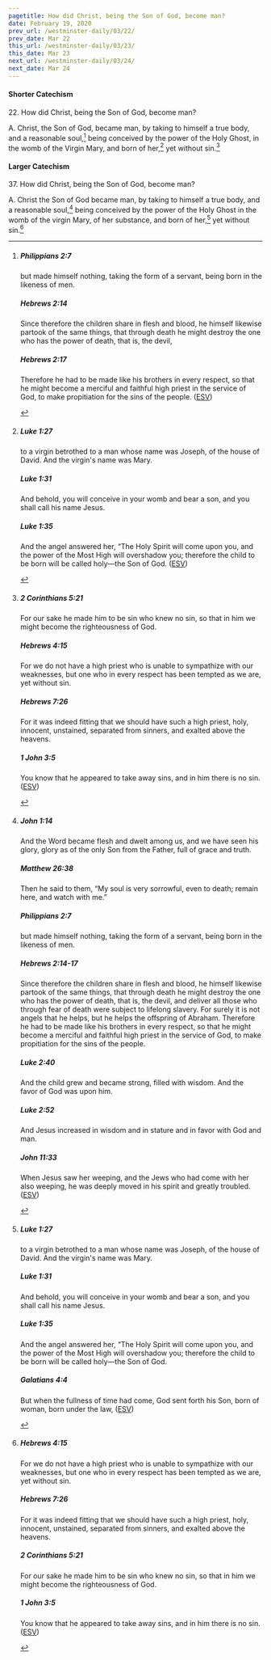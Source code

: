 ```yaml
---
pagetitle: How did Christ, being the Son of God, become man?
date: February 19, 2020
prev_url: /westminster-daily/03/22/
prev_date: Mar 22
this_url: /westminster-daily/03/23/
this_date: Mar 23
next_url: /westminster-daily/03/24/
next_date: Mar 24
---
```


#### Shorter Catechism

22\. How did Christ, being the Son of God, become man?

A. Christ, the Son of God, became man, by taking to himself a true body, and a reasonable soul,[^fnref:wsc1] being conceived by the power of the Holy Ghost, in the womb of the Virgin Mary, and born of her,[^fnref:wsc2] yet without sin.[^fnref:wsc3]


[^fnref:wsc1]: <div class="esv"><h5>Philippians 2:7</h5> <div class="esv-text"><p id="p50002007.01-1">but made himself nothing, taking the form of a servant, being born in the likeness of men.</p> </div><h5>Hebrews 2:14</h5> <div class="esv-text"><p id="p58002014.01-2">Since therefore the children share in flesh and blood, he himself likewise partook of the same things, that through death he might destroy the one who has the power of death, that is, the devil,</p> </div><h5>Hebrews 2:17</h5> <div class="esv-text"><p id="p58002017.01-3">Therefore he had to be made like his brothers in every respect, so that he might become a merciful and faithful high priest in the service of God, to make propitiation for the sins of the people.  (<a href="http://www.esv.org" class="copyright">ESV</a>)</p> </div> </div>

[^fnref:wsc2]: <div class="esv"><h5>Luke 1:27</h5> <div class="esv-text"><p id="p42001027.01-1">to a virgin betrothed to a man whose name was Joseph, of the house of David. And the virgin's name was Mary.</p> </div><h5>Luke 1:31</h5> <div class="esv-text"><p id="p42001031.01-2">And behold, you will conceive in your womb and bear a son, and you shall call his name Jesus.</p> </div><h5>Luke 1:35</h5> <div class="esv-text"><p id="p42001035.01-3">And the angel answered her, &#8220;The Holy Spirit will come upon you, and the power of the Most High will overshadow you; therefore the child to be born will be called holy&#8212;the Son of God.  (<a href="http://www.esv.org" class="copyright">ESV</a>)</p> </div> </div>

[^fnref:wsc3]: <div class="esv"><h5>2 Corinthians 5:21</h5> <div class="esv-text"><p id="p47005021.01-1">For our sake he made him to be sin who knew no sin, so that in him we might become the righteousness of God.</p> </div><h5>Hebrews 4:15</h5> <div class="esv-text"><p id="p58004015.01-2">For we do not have a high priest who is unable to sympathize with our weaknesses, but one who in every respect has been tempted as we are, yet without sin.</p> </div><h5>Hebrews 7:26</h5> <div class="esv-text"><p id="p58007026.01-3">For it was indeed fitting that we should have such a high priest, holy, innocent, unstained, separated from sinners, and exalted above the heavens.</p> </div><h5>1 John 3:5</h5> <div class="esv-text"><p id="p62003005.01-4">You know that he appeared to take away sins, and in him there is no sin.  (<a href="http://www.esv.org" class="copyright">ESV</a>)</p> </div> </div>


#### Larger Catechism

37\. How did Christ, being the Son of God, become man?

A. Christ the Son of God became man, by taking to himself a true body, and a reasonable soul,[^fnref:wlc1] being conceived by the power of the Holy Ghost in the womb of the virgin Mary, of her substance, and born of her,[^fnref:wlc2] yet without sin.[^fnref:wlc3]


[^fnref:wlc1]: <div class="esv"><h5>John 1:14</h5> <div class="esv-text"><p id="p43001014.01-1">And the Word became flesh and dwelt among us, and we have seen his glory, glory as of the only Son from the Father, full of grace and truth.</p> </div><h5>Matthew 26:38</h5> <div class="esv-text"><p id="p40026038.01-2">Then he said to them, <span class="woc">&#8220;My soul is very sorrowful, even to death; remain here, and watch with me.&#8221;</span></p> </div><h5>Philippians 2:7</h5> <div class="esv-text"><p id="p50002007.01-3">but made himself nothing, taking the form of a servant, being born in the likeness of men.</p> </div><h5>Hebrews 2:14-17</h5> <div class="esv-text"><p id="p58002014.01-4">Since therefore the children share in flesh and blood, he himself likewise partook of the same things, that through death he might destroy the one who has the power of death, that is, the devil, and deliver all those who through fear of death were subject to lifelong slavery. For surely it is not angels that he helps, but he helps the offspring of Abraham. Therefore he had to be made like his brothers in every respect, so that he might become a merciful and faithful high priest in the service of God, to make propitiation for the sins of the people.</p> </div><h5>Luke 2:40</h5> <div class="esv-text"><p id="p42002040.01-5">And the child grew and became strong, filled with wisdom. And the favor of God was upon him.</p> </div><h5>Luke 2:52</h5> <div class="esv-text"><p id="p42002052.01-6">And Jesus increased in wisdom and in stature and in favor with God and man.</p> </div><h5>John 11:33</h5> <div class="esv-text"><p id="p43011033.01-7">When Jesus saw her weeping, and the Jews who had come with her also weeping, he was deeply moved in his spirit and greatly troubled.  (<a href="http://www.esv.org" class="copyright">ESV</a>)</p> </div> </div>

[^fnref:wlc2]: <div class="esv"><h5>Luke 1:27</h5> <div class="esv-text"><p id="p42001027.01-1">to a virgin betrothed to a man whose name was Joseph, of the house of David. And the virgin's name was Mary.</p> </div><h5>Luke 1:31</h5> <div class="esv-text"><p id="p42001031.01-2">And behold, you will conceive in your womb and bear a son, and you shall call his name Jesus.</p> </div><h5>Luke 1:35</h5> <div class="esv-text"><p id="p42001035.01-3">And the angel answered her, &#8220;The Holy Spirit will come upon you, and the power of the Most High will overshadow you; therefore the child to be born will be called holy&#8212;the Son of God.</p> </div><h5>Galatians 4:4</h5> <div class="esv-text"><p id="p48004004.01-4">But when the fullness of time had come, God sent forth his Son, born of woman, born under the law,  (<a href="http://www.esv.org" class="copyright">ESV</a>)</p> </div> </div>

[^fnref:wlc3]: <div class="esv"><h5>Hebrews 4:15</h5> <div class="esv-text"><p id="p58004015.01-1">For we do not have a high priest who is unable to sympathize with our weaknesses, but one who in every respect has been tempted as we are, yet without sin.</p> </div><h5>Hebrews 7:26</h5> <div class="esv-text"><p id="p58007026.01-2">For it was indeed fitting that we should have such a high priest, holy, innocent, unstained, separated from sinners, and exalted above the heavens.</p> </div><h5>2 Corinthians 5:21</h5> <div class="esv-text"><p id="p47005021.01-3">For our sake he made him to be sin who knew no sin, so that in him we might become the righteousness of God.</p> </div><h5>1 John 3:5</h5> <div class="esv-text"><p id="p62003005.01-4">You know that he appeared to take away sins, and in him there is no sin.  (<a href="http://www.esv.org" class="copyright">ESV</a>)</p> </div> </div>

